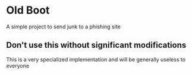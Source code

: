 # Old Boot
A simple project to send junk to a phishing site
## Don't use this without significant modifications
This is a very specialized implementation and will be generally useless to everyone
